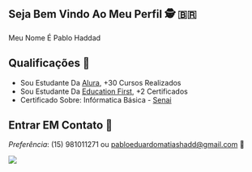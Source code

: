 ## Seja Bem Vindo Ao Meu Perfil 🕵️ 🇧🇷

Meu Nome É Pablo Haddad

## Qualificações 💼

- Sou Estudante Da [Alura](https://www.alura.com.br), +30 Cursos Realizados
- Sou Estudante Da [Education First](https://www.ef.com.br/#homepage), +2 Certificados
- Certificado Sobre: Infórmatica Básica - [Senai](https://www.sp.senai.br/)

## Entrar EM Contato 📲

_Preferência_: (15) 981011271 ou
pabloeduardomatiashadd@gmail.com 📧


![](https://media1.tenor.com/m/eFWg68USeZgAAAAd/computer-hacker-fallout.gif)

